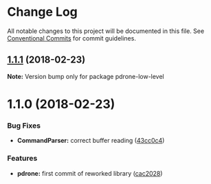 # Change Log

All notable changes to this project will be documented in this file.
See [Conventional Commits](https://conventionalcommits.org) for commit guidelines.

<a name="1.1.1"></a>
## [1.1.1](https://github.com/vvo/pdrone-js-sdk/compare/pdrone-low-level@1.1.0...pdrone-low-level@1.1.1) (2018-02-23)




**Note:** Version bump only for package pdrone-low-level

<a name="1.1.0"></a>
# 1.1.0 (2018-02-23)


### Bug Fixes

* **CommandParser:** correct buffer reading ([43cc0c4](https://github.com/vvo/pdrone-js-sdk/commit/43cc0c4))


### Features

* **pdrone:** first commit of reworked library ([cac2028](https://github.com/vvo/pdrone-js-sdk/commit/cac2028))
